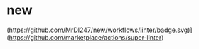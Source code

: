 # new
(https://github.com/MrDI247/new/workflows/linter/badge.svg)](https://github.com/marketplace/actions/super-linter)
